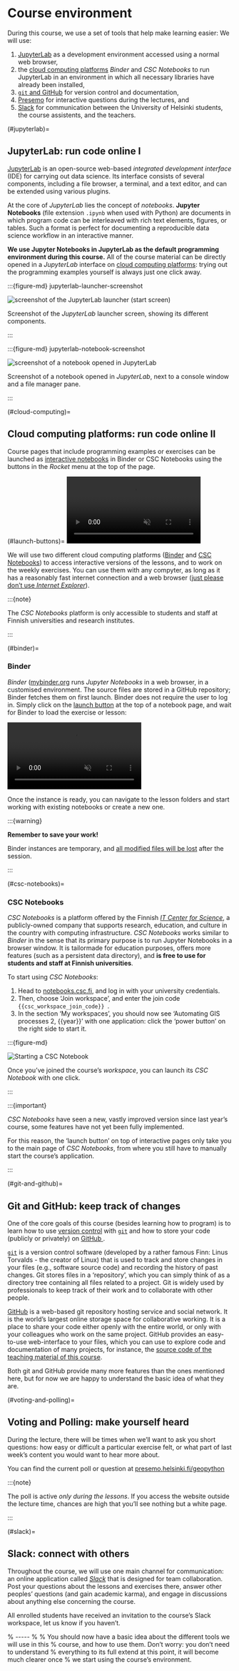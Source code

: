 # Course environment

During this course, we use a set of tools that help make learning easier:
We will use:

1. [JupyterLab](#jupyterlab) as a development environment accessed using
   a normal web browser,
2. the [cloud computing platforms](#cloud-computing) *Binder* and *CSC
   Notebooks* to run JupyterLab in an environment in which all necessary
   libraries have already been installed,
3. [`git` and GitHub](#git-and-github) for version control and documentation,
4. [Presemo](#voting-and-polling) for interactive questions during the lectures,
   and
5. [Slack](#slack) for communication between the University of Helsinki
   students, the course assistents, and the teachers.


(#jupyterlab)=
## JupyterLab: run code online I

[JupyterLab](https://jupyterlab.readthedocs.io/en/stable/getting_started/overview.html)
is an open-source web-based *integrated development interface* (IDE) for
carrying out data science. Its interface consists of several components,
including a file browser, a terminal, and a text editor, and can be extended
using various plugins.

At the core of *JupyterLab* lies the concept of *notebooks*. **Jupyter
Notebooks** (file extension `.ipynb` when used with Python) are documents in
which program code can be interleaved with rich text elements, figures, or
tables. Such a format is perfect for documenting a reproducible data science
workflow in an interactive manner.

**We use Jupyter Notebooks in JupyterLab as the default programming environment
during this course.** All of the course material can be directly opened in a
*JupyterLab* interface on [cloud computing platforms](#cloud-computing):
trying out the programming examples yourself is always just one click away.


:::{figure-md} jupyterlab-launcher-screenshot

![screenshot of the JupyterLab launcher (start screen)](../_static/images/course-info/jupyterlab-launcher_845x656px.png)

Screenshot of the *JupyterLab* launcher screen, showing its different components.

:::


:::{figure-md} jupyterlab-notebook-screenshot

![screenshot of a notebook opened in JupyterLab](../_static/images/course-info/jupyterlab-example-notebook_845x656px.png)

Screenshot of a notebook opened in *JupyterLab*, next to a console window and
a file manager pane.

:::



(#cloud-computing)=
## Cloud computing platforms: run code online II

Course pages that include programming examples or exercises can be launched
as [interactive notebooks](#jupyterlab) in Binder or CSC Notebooks using the
buttons in the *Rocket* menu at the top of the page.

(#launch-buttons)=
<video autoplay loop muted>
    <source src="../_static/images/course-info/launch-buttons_486x159px.webm" type="video/webm" />
    <img src="../_static/images/course-info/launch-buttons_still_486x159px.png" title="The launch buttons on top of the page">
</video>

We will use two different cloud computing platforms ([Binder](#binder) and [CSC
Notebooks](#csc-notebooks)) to access interactive versions of the lessons, and
to work on the weekly exercises. You can use them with any compyter, as long as
it has a reasonably fast internet connection and a web browser ([just please
don’t use *Internet
Explorer*](https://www.memedroid.com/memes/tag/internet+explorer)).


:::{note}

The *CSC Notebooks* platform is only accessible to students and staff at Finnish universities and research institutes.

:::


(#binder)=
### Binder

*Binder* ([mybinder.org](https://mybinder.org/) runs *Jupyter Notebooks* in a
web browser, in a customised environment. The source files are stored in a
GitHub repository; Binder fetches them on first launch. Binder does not require
the user to log in. Simply click on the [launch button](#launch-buttons) at the
top of a notebook page, and wait for Binder to load the exercise or lesson:

<video autoplay loop muted>
    <source src="../_static/images/course-info/binder-launching_650x330px.webm" type="video/webm" />
    <img src="../_static/images/course-info/binder-launching_still_650x330px.png" title="Binder can take a few moments to launch.">
</video>

Once the instance is ready, you can navigate to the lesson folders and start working with existing notebooks or create a new one.

:::{warning}

**Remember to save your work!**

Binder instances are temporary, and <u>all modified files will be lost</u> after the session.

:::


(#csc-notebooks)=
### CSC Notebooks

*CSC Notebooks* is a platform offered by the Finnish [*IT Center for
Science*](https://csc.fi/en/), a publicly-owned company that supports research,
education, and culture in the country with computing infrastructure.
*CSC Notebooks* works similar to *Binder* in the sense that its primary purpose
is to run Jupyter Notebooks in a browser window. It is tailormade for
education purposes, offers more features (such as a persistent data directory),
and **is free to use for students and staff at Finnish universities**.

To start using *CSC Notebooks*:

1. Head to [notebooks.csc.fi](https://notebooks.csc.fi), and log in with your
   university credentials.
2. Then, choose ‘Join workspace’, and enter the join code
   <code class="docutils literal notranslate">
      <span class="pre">{{csc_workspace_join_code}}</span>
   </code>.
3. In the section ‘My workspaces’, you should now see ‘Automating GIS processes
   2, {{year}}’ with one application: click the ‘power button’ on the right side
   to start it.

:::{figure-md}

![Starting a *CSC
Notebook*](/_static/images/course-info/csc-notebooks_700x440px.png)

Once you’ve joined the course’s *workspace*, you can launch its *CSC Notebook*
with one click.

:::


:::{important}

*CSC Notebooks* have seen a new, vastly improved version since last year’s
course, some features have not yet been fully implemented.

For this reason, the ‘launch button’ on top of interactive pages only take you
to the main page of *CSC Notebooks*, from where you still have to manually start
the course’s application.

:::


(#git-and-github)=
## Git and GitHub: keep track of changes

One of the core goals of this course (besides learning how to program) is to learn
how to use [version control](https://en.wikipedia.org/wiki/Version_control)
with [`git`](https://en.wikipedia.org/wiki/Git_(software)) and how to store your
code (publicly or privately) on [GitHub ](https://github.com/).

[`git`](https://en.wikipedia.org/wiki/Git_(software)) is a version control
software (developed by a rather famous Finn: Linus Torvalds - the creator of
Linux) that is used to track and store changes in your files (e.g., software
source code) and recording the history of past changes. Git stores files in a
‘repository’, which you can simply think of as a directory tree containing all
files related to a project. Git is widely used by professionals to keep track
of their work and to collaborate with other people.

[GitHub](https://github.com/) is a web-based git repository hosting service and
social network. It is the world’s largest online storage space for collaborative
working. It is a place to share your code either openly with the entire world,
or only with your colleagues who work on the same project. GitHub provides an
easy-to-use web-interface to your files, which you can use to explore code and
documentation of many projects, for instance, the [source code of the teaching
material of this course](https://github.com/automating-gis-processes/site).

Both git and GitHub provide many more features than the ones mentioned here,
but for now we are happy to understand the basic idea of what they are.


(#voting-and-polling)=
## Voting and Polling: make yourself heard

During the lecture, there will be times when we’ll want to ask you short
questions: how easy or difficult a particular exercise felt, or what part of
last week’s content you would want to hear more about.

You can find the current poll or question at
[presemo.helsinki.fi/geopython](https://presemo.helsinki.fi/geopython)


:::{note}

The poll is active *only during the lessons*. If you access the website outside
the lecture time, chances are high that you’ll see nothing but a white page.

:::


(#slack)=
## Slack: connect with others

Throughout the course, we will use one main channel for communication: an online
application called [*Slack*](https://slack.com/) that is designed for team
collaboration. Post your questions about the lessons and exercises there, answer
other peoples’ questions (and gain academic karma), and engage in discussions
about anything else concerning the course.

All enrolled students have received an invitation to the course’s Slack
workspace, let us know if you haven’t.



% -----
%
% You should now have a basic idea about the different tools we will use in this
% course, and how to use them. Don’t worry: you don’t need to understand
% everything to its full extend at this point, it will become much clearer once
% we start using the course’s environment.
